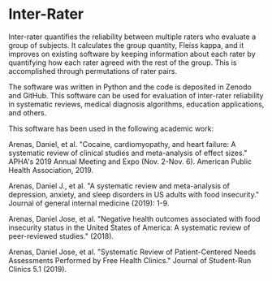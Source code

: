 # Inter-Rater
Inter-rater quantifies the reliability between multiple raters who evaluate a group of subjects.  It calculates the group quantity, Fleiss kappa, and it improves on existing software by keeping information about each rater by quantifying how each rater agreed with the rest of the group. This is accomplished through permutations of rater pairs. 

The software was written in Python and the code is deposited in Zenodo and GitHub. This software can be used for evaluation of inter-rater reliability in systematic reviews, medical diagnosis algorithms, education applications, and others.

This software has been used in the following academic work:

Arenas, Daniel, et al. "Cocaine, cardiomyopathy, and heart failure: A systematic review of clinical studies and meta-analysis of effect sizes." APHA's 2019 Annual Meeting and Expo (Nov. 2-Nov. 6). American Public Health Association, 2019.

Arenas, Daniel J., et al. "A systematic review and meta-analysis of depression, anxiety, and sleep disorders in US adults with food insecurity." Journal of general internal medicine (2019): 1-9.

Arenas, Daniel Jose, et al. "Negative health outcomes associated with food insecurity status in the United States of America: A systematic review of peer-reviewed studies." (2018).

Arenas, Daniel Jose, et al. "Systematic Review of Patient-Centered Needs Assessments Performed by Free Health Clinics." Journal of Student-Run Clinics 5.1 (2019).

